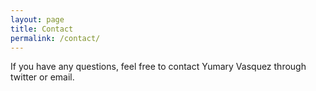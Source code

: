 ```yaml
---
layout: page
title: Contact
permalink: /contact/
---
```


If you have any questions, feel free to contact Yumary Vasquez through twitter or email. 
